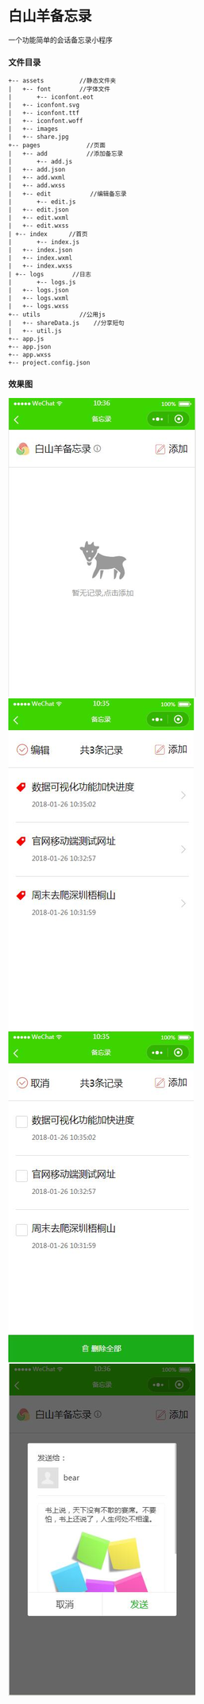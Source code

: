 # 白山羊备忘录
一个功能简单的会话备忘录小程序
### 文件目录

    +-- assets          //静态文件夹
    |   +-- font        //字体文件
    |   	+-- iconfont.eot
    |	+-- iconfont.svg
    |	+-- iconfont.ttf
    |	+-- iconfont.woff  
    |   +-- images
    |	+-- share.jpg
    +-- pages		      //页面
    |   +-- add		      //添加备忘录
    |       +-- add.js
    |	+-- add.json 
    |	+-- add.wxml
    |	+-- add.wxss
    |   +-- edit		   //编辑备忘录
    |       +-- edit.js
    |	+-- edit.json 
    |	+-- edit.wxml
    |	+-- edit.wxss
    | +-- index	     //首页
    |       +-- index.js
    |	+-- index.json 
    |	+-- index.wxml
    |	+-- index.wxss
    | +-- logs		  //日志
    |       +-- logs.js
    |	+-- logs.json 
    |	+-- logs.wxml
    |	+-- logs.wxss
    +-- utils		    //公用js
    |   +-- shareData.js    //分享短句
    |   +-- util.js
    +-- app.js
    +-- app.json
    +-- app.wxss
    +-- project.config.json
  
 ### 效果图
 ![白山羊备忘录](https://raw.githubusercontent.com/WGinit/Assets/master/images/memo/1.jpg "白山羊备忘录")
![白山羊备忘录](https://raw.githubusercontent.com/WGinit/Assets/master/images/memo/2.jpg "白山羊备忘录")
![白山羊备忘录](https://raw.githubusercontent.com/WGinit/Assets/master/images/memo/4.jpg "白山羊备忘录")
![白山羊备忘录](https://raw.githubusercontent.com/WGinit/Assets/master/images/memo/7.jpg "白山羊备忘录")
